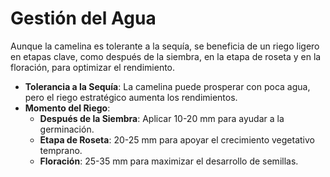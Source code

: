 # Gestión del Agua

Aunque la camelina es tolerante a la sequía, se beneficia de un riego ligero en etapas clave, como después de la siembra, en la etapa de roseta y en la floración, para optimizar el rendimiento.

- **Tolerancia a la Sequía**: La camelina puede prosperar con poca agua, pero el riego estratégico aumenta los rendimientos.
- **Momento del Riego**:
    - **Después de la Siembra**: Aplicar 10-20 mm para ayudar a la germinación.
    - **Etapa de Roseta**: 20-25 mm para apoyar el crecimiento vegetativo temprano.
    - **Floración**: 25-35 mm para maximizar el desarrollo de semillas.